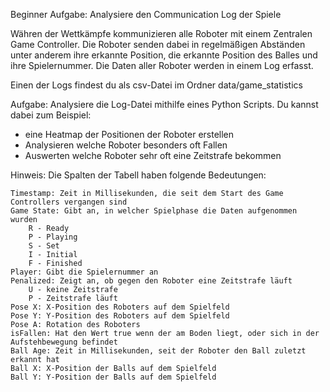Beginner Aufgabe: Analysiere den Communication Log der Spiele


Währen der Wettkämpfe kommunizieren alle Roboter mit einem Zentralen Game Controller.
Die Roboter senden dabei in regelmäßigen Abständen unter anderem ihre erkannte Position, die erkannte Position des Balles und ihre Spielernummer. Die Daten aller Roboter werden in einem Log erfasst.

Einen der Logs findest du als csv-Datei im Ordner data/game_statistics

Aufgabe:
Analysiere die Log-Datei mithilfe eines Python Scripts.
Du kannst dabei zum Beispiel:
 - eine Heatmap der Positionen der Roboter erstellen
 - Analysieren welche Roboter besonders oft Fallen
 - Auswerten welche Roboter sehr oft eine Zeitstrafe bekommen

Hinweis:
Die Spalten der Tabell haben folgende Bedeutungen:

    Timestamp: Zeit in Millisekunden, die seit dem Start des Game Controllers vergangen sind
    Game State: Gibt an, in welcher Spielphase die Daten aufgenommen wurden
        R - Ready
        P - Playing
        S - Set
        I - Initial
        F - Finished
    Player: Gibt die Spielernummer an
    Penalized: Zeigt an, ob gegen den Roboter eine Zeitstrafe läuft
        U - keine Zeitstrafe
        P - Zeitstrafe läuft
    Pose X: X-Position des Roboters auf dem Spielfeld
    Pose Y: Y-Position des Roboters auf dem Spielfeld
    Pose A: Rotation des Roboters
    isFallen: Hat den Wert true wenn der am Boden liegt, oder sich in der Aufstehbewegung befindet
    Ball Age: Zeit in Millisekunden, seit der Roboter den Ball zuletzt erkannt hat
    Ball X: X-Position der Balls auf dem Spielfeld
    Ball Y: Y-Position der Balls auf dem Spielfeld


